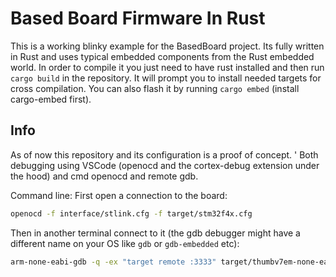 # Based Board Firmware In Rust

This is a working blinky example for the BasedBoard project.
Its fully written in Rust and uses typical embedded components
from the Rust embedded world. In order to compile it you just
need to have rust installed and then run `cargo build` in the repository.
It will prompt you to install needed targets for cross compilation.
You can also flash it by running `cargo embed` (install cargo-embed first).

## Info

As of now this repository and its configuration is a proof of concept.
'
Both debugging using VSCode (openocd and the cortex-debug extension under the hood) and cmd openocd and remote gdb.

Command line:
First open a connection to the board:

```bash
openocd -f interface/stlink.cfg -f target/stm32f4x.cfg
```

Then in another terminal connect to it (the gdb debugger might have a different name on your OS like `gdb` or `gdb-embedded` etc):

```bash
arm-none-eabi-gdb -q -ex "target remote :3333" target/thumbv7em-none-eabihf/debug/based-board-firmware-rust
```

